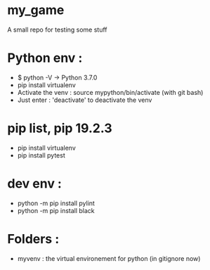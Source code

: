 # my_game

A small repo for testing some stuff

# Python env :
* $ python -V  -> Python 3.7.0
* pip install virtualenv
* Activate the venv : source mypython/bin/activate (with git bash)
* Just enter : 'deactivate' to deactivate the venv

# pip list, pip 19.2.3
* pip install virtualenv
* pip install pytest

# dev env :
* python -m pip install pylint
* python -m pip install black

# Folders :
* myvenv : the virtual environement for python (in gitignore now)

